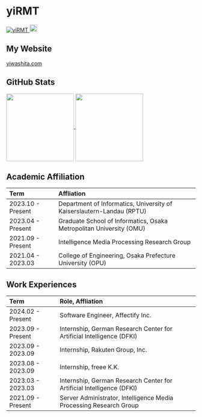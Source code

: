 # yiRMT

<!--
**yiRMT/yiRMT** is a ✨ _special_ ✨ repository because its `README.md` (this file) appears on your GitHub profile.

Here are some ideas to get you started:

- 🔭 I’m currently working on ...
- 🌱 I’m currently learning ...
- 👯 I’m looking to collaborate on ...
- 🤔 I’m looking for help with ...
- 💬 Ask me about ...
- 📫 How to reach me: ...
- 😄 Pronouns: ...
- ⚡ Fun fact: ...
-->

<p align="left">
  <a href="https://github.com/yiRMT/yiRMT/">
    <img src="https://komarev.com/ghpvc/?username=yiRMT" alt="yiRMT" />
  </a>
  <a href="https://github.com/yiRMT">
    <img height="20" src="https://img.shields.io/github/followers/yiRMT?label=follow&logo=github&style=flat" />
  </a>
</p>

## My Website

[yiwashita.com](https://yiwashita.com)

## GitHub Stats
<a href="https://github.com/anuraghazra/github-readme-stats">
   <img height=180 align="center" src="https://github-readme-stats.vercel.app/api?username=yiRMT&show_icons=true&count_private=true&theme=radical" />
</a>
<a href="https://github.com/anuraghazra/github-readme-stats">
   <img height=180 align="center" src="https://github-readme-stats.vercel.app/api/top-langs/?username=yiRMT&layout=compact&hide=tex&theme=radical" />
</a>

## Academic Affiliation
| Term              | Affliation                                                           |
|:------------------|:---------------------------------------------------------------------|
| 2023.10 - Present |	Department of Informatics, University of Kaiserslautern-Landau (RPTU)|
| 2023.04	- Present | Graduate School of Informatics, Osaka Metropolitan University (OMU)  |
| 2021.09	- Present | Intelligence Media Processing Research Group                         |
| 2021.04	- 2023.03 | College of Engineering, Osaka Prefecture University (OPU)            |

## Work Experiences
| Term              | Role, Affliation                                                           |
|:------------------|:----------------------------------------------------------------------|
| 2024.02	-	Present | Software Engineer, Affectify Inc.                                     |
| 2023.09	-	Present | Internship, German Research Center for Artificial Intelligence (DFKI) |
| 2023.09	-	2023.09 | Internship, Rakuten Group, Inc.                                       |
| 2023.08	-	2023.09 | Internship, freee K.K.                                                |
| 2023.03	-	2023.03 | Internship, German Research Center for Artificial Intelligence (DFKI) |
| 2021.09	-	Present | Server Administrator, Intelligence Media Processing Research Group    |
